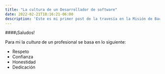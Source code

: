 ```yaml
---
title: "La cultura de un Desarrollador de software"
date: 2022-02-21T18:16:21-06:00
description: 'Este es mi primer post de la travesía en la Misión de Backend con Node JS de Launch X.'
---
```


####¡Saludos!

Para mi la *cultura*  de un profesional se basa  en lo siguiente:

- Respeto
- Confianza
- Honestidad
- Dedicación
